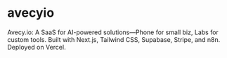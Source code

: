 # avecyio
Avecy.io: A SaaS for AI-powered solutions—Phone for small biz, Labs for custom tools. Built with Next.js, Tailwind CSS, Supabase, Stripe, and n8n. Deployed on Vercel.

